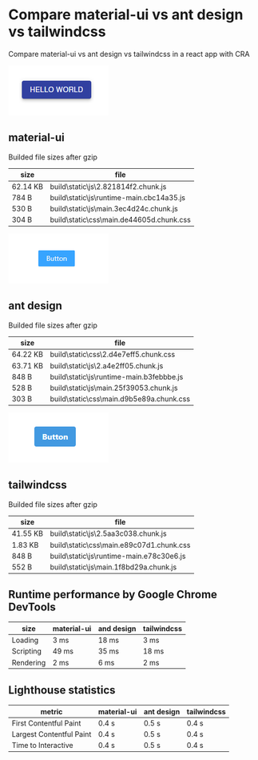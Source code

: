 # Compare material-ui vs ant design vs tailwindcss

Compare material-ui vs ant design vs tailwindcss in a react app with CRA

![material-ui button](https://github.com/mberneti/material-ui-ant-design-tailwindcss/blob/master/images/material-ui-button.PNG?raw=true)
## material-ui
Builded file sizes after gzip

  | size     | file                                     |
  | -------- | ---------------------------------------- |
  | 62.14 KB | build\static\js\2.821814f2.chunk.js      |
  | 784 B    | build\static\js\runtime-main.cbc14a35.js |
  | 530 B    | build\static\js\main.3ec4d24c.chunk.js   |
  | 304 B    | build\static\css\main.de44605d.chunk.css |

![ant design button](https://github.com/mberneti/material-ui-ant-design-tailwindcss/blob/master/images/ant-design-button.PNG?raw=true)
## ant design
Builded file sizes after gzip

  | size     | file                                     |
  | -------- | ---------------------------------------- |
  | 64.22 KB | build\static\css\2.d4e7eff5.chunk.css    |
  | 63.71 KB | build\static\js\2.a4e2ff05.chunk.js      |
  | 848 B    | build\static\js\runtime-main.b3febbbe.js |
  | 528 B    | build\static\js\main.25f39053.chunk.js   |
  | 303 B    | build\static\css\main.d9b5e89a.chunk.css |


![tailwindcss button](https://github.com/mberneti/material-ui-ant-design-tailwindcss/blob/master/images/tailwindcss-button.PNG?raw=true)
## tailwindcss
Builded file sizes after gzip

  | size     | file                                     |
  | -------- | ---------------------------------------- |
  | 41.55 KB | build\static\js\2.5aa3c038.chunk.js      |
  | 1.83 KB  | build\static\css\main.e89c07d1.chunk.css |
  | 848 B    | build\static\js\runtime-main.e78c30e6.js |
  | 552 B    | build\static\js\main.1f8bd29a.chunk.js   |

## Runtime performance by Google Chrome DevTools

  | size      | material-ui | and design | tailwindcss |
  | --------- | ----------- | ---------- | ----------- |
  | Loading   | 3 ms        | 18 ms      | 3 ms        |
  | Scripting | 49 ms       | 35 ms      | 18 ms       |
  | Rendering | 2 ms        | 6 ms       | 2 ms        |
  
## Lighthouse statistics

  | metric                   | material-ui | ant design | tailwindcss |
  | ------------------------ | ----------- | ---------- | ----------- |
  | First Contentful Paint   | 0.4 s       | 0.5 s      | 0.4 s       |
  | Largest Contentful Paint | 0.4 s       | 0.5 s      | 0.4 s       |
  | Time to Interactive      | 0.4 s       | 0.5 s      | 0.4 s       |
